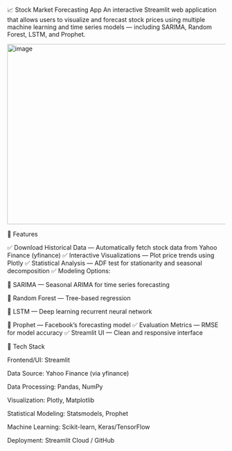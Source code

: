 📈 Stock Market Forecasting App
An interactive Streamlit web application that allows users to visualize and forecast stock prices using multiple machine learning and time series models — including SARIMA, Random Forest, LSTM, and Prophet.




<img width="626" height="417" alt="image" src="https://github.com/user-attachments/assets/66aad98b-f5fc-4e14-8a7f-9a04c69c4f44" />








🚀 Features

✅ Download Historical Data — Automatically fetch stock data from Yahoo Finance (yfinance)
✅ Interactive Visualizations — Plot price trends using Plotly
✅ Statistical Analysis — ADF test for stationarity and seasonal decomposition
✅ Modeling Options:

🔹 SARIMA — Seasonal ARIMA for time series forecasting

🔹 Random Forest — Tree-based regression

🔹 LSTM — Deep learning recurrent neural network

🔹 Prophet — Facebook’s forecasting model
✅ Evaluation Metrics — RMSE for model accuracy
✅ Streamlit UI — Clean and responsive interface



🧠 Tech Stack

Frontend/UI: Streamlit

Data Source: Yahoo Finance (via yfinance)

Data Processing: Pandas, NumPy

Visualization: Plotly, Matplotlib

Statistical Modeling: Statsmodels, Prophet

Machine Learning: Scikit-learn, Keras/TensorFlow

Deployment: Streamlit Cloud / GitHub



